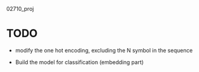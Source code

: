 02710_proj

# TODO
- modify the one hot encoding, excluding the N symbol in the sequence

- Build the model for classification (embedding part)